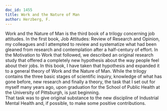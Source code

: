 ```yaml
---
doc_id: 1455
title: Work and the Nature of Man
author: Herzberg, F.
---
```


Work and the Nature of Man is the third book of a
trilogy concerning job attitudes.  In the first book,
Job Attitudes: Review of Research and Opinion, my
colleagues and I attempted to review and systematize
what had been gleaned from research and contemplation
after a half-century of effort.  In the Motivation to
Work that followed, we described an original research
study that offered a completely new hypothesis about the
way people feel about their jobs.  In this book, I have
taken that hypothesis and expanded it to a general theory
of Work and the Nature of Man.	While the trilogy contains
the three basic stages of scientific inquiry, knowledge
of what has gone before, new research and finally a
theory, the task that I set out for myself many years
ago, upon graduation for the School of Public Health
at the University of Pittsburgh, is just beginning.  
That task was to give original substance to the new 
discipline of Industrial Mental Health and, if possible,
to make some positive contributions.